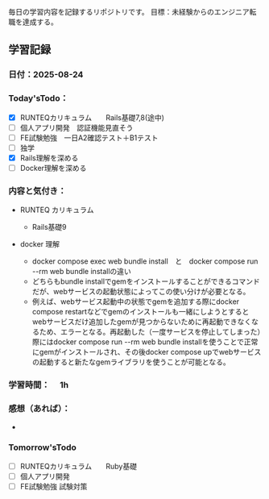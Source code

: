 毎日の学習内容を記録するリポジトリです。
目標：未経験からのエンジニア転職を達成する。

## 学習記録
### 日付：2025-08-24
### Today'sTodo：
- [x] RUNTEQカリキュラム　　Rails基礎7,8(途中)
- [ ] 個人アプリ開発　認証機能見直そう
- [ ] FE試験勉強　一日A2確認テスト＋B1テスト
- [ ] 独学
- [x] Rails理解を深める
- [ ] Docker理解を深める　
### 内容と気付き：
- RUNTEQ カリキュラム　
    - Rails基礎9
                
- docker 理解
    - docker compose exec web bundle install　と　docker compose run --rm web bundle installの違い
    - どちらもbundle installでgemをインストールすることができるコマンドだが、webサービスの起動状態によってこの使い分けが必要となる。
    - 例えば、webサービス起動中の状態でgemを追加する際にdocker compose restartなどでgemのインストールも一緒にしようとするとwebサービスだけ追加したgemが見つからないために再起動できなくなるため、エラーとなる。再起動した（一度サービスを停止してしまった）際にはdocker compose run --rm web bundle installを使うことで正常にgemがインストールされ、その後docker compose upでwebサービスの起動すると新たなgemライブラリを使うことが可能となる。

### 学習時間：　  1h
### 感想（あれば）：
- 
### Tomorrow'sTodo
- [ ] RUNTEQカリキュラム　　Ruby基礎
- [ ] 個人アプリ開発　
- [ ] FE試験勉強 試験対策